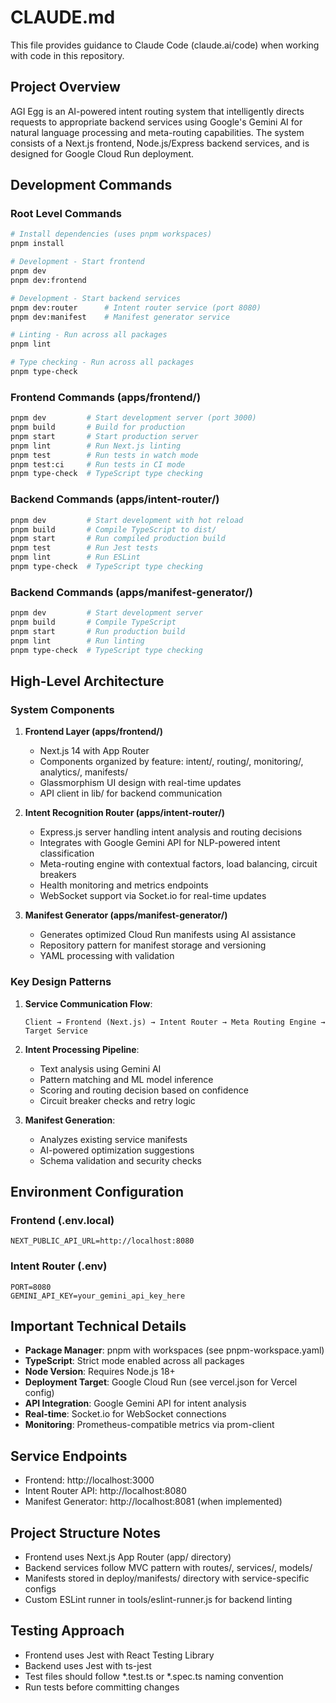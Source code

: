 # CLAUDE.md

This file provides guidance to Claude Code (claude.ai/code) when working with code in this repository.

## Project Overview

AGI Egg is an AI-powered intent routing system that intelligently directs requests to appropriate backend services using Google's Gemini AI for natural language processing and meta-routing capabilities. The system consists of a Next.js frontend, Node.js/Express backend services, and is designed for Google Cloud Run deployment.

## Development Commands

### Root Level Commands
```bash
# Install dependencies (uses pnpm workspaces)
pnpm install

# Development - Start frontend
pnpm dev
pnpm dev:frontend

# Development - Start backend services
pnpm dev:router      # Intent router service (port 8080)
pnpm dev:manifest    # Manifest generator service

# Linting - Run across all packages
pnpm lint

# Type checking - Run across all packages
pnpm type-check
```

### Frontend Commands (apps/frontend/)
```bash
pnpm dev         # Start development server (port 3000)
pnpm build       # Build for production
pnpm start       # Start production server
pnpm lint        # Run Next.js linting
pnpm test        # Run tests in watch mode
pnpm test:ci     # Run tests in CI mode
pnpm type-check  # TypeScript type checking
```

### Backend Commands (apps/intent-router/)
```bash
pnpm dev         # Start development with hot reload
pnpm build       # Compile TypeScript to dist/
pnpm start       # Run compiled production build
pnpm test        # Run Jest tests
pnpm lint        # Run ESLint
pnpm type-check  # TypeScript type checking
```

### Backend Commands (apps/manifest-generator/)
```bash
pnpm dev         # Start development server
pnpm build       # Compile TypeScript
pnpm start       # Run production build
pnpm lint        # Run linting
pnpm type-check  # TypeScript type checking
```

## High-Level Architecture

### System Components

1. **Frontend Layer (apps/frontend/)**
   - Next.js 14 with App Router
   - Components organized by feature: intent/, routing/, monitoring/, analytics/, manifests/
   - Glassmorphism UI design with real-time updates
   - API client in lib/ for backend communication

2. **Intent Recognition Router (apps/intent-router/)**
   - Express.js server handling intent analysis and routing decisions
   - Integrates with Google Gemini API for NLP-powered intent classification
   - Meta-routing engine with contextual factors, load balancing, circuit breakers
   - Health monitoring and metrics endpoints
   - WebSocket support via Socket.io for real-time updates

3. **Manifest Generator (apps/manifest-generator/)**
   - Generates optimized Cloud Run manifests using AI assistance
   - Repository pattern for manifest storage and versioning
   - YAML processing with validation

### Key Design Patterns

1. **Service Communication Flow**:
   ```
   Client → Frontend (Next.js) → Intent Router → Meta Routing Engine → Target Service
   ```

2. **Intent Processing Pipeline**:
   - Text analysis using Gemini AI
   - Pattern matching and ML model inference
   - Scoring and routing decision based on confidence
   - Circuit breaker checks and retry logic

3. **Manifest Generation**:
   - Analyzes existing service manifests
   - AI-powered optimization suggestions
   - Schema validation and security checks

## Environment Configuration

### Frontend (.env.local)
```env
NEXT_PUBLIC_API_URL=http://localhost:8080
```

### Intent Router (.env)
```env
PORT=8080
GEMINI_API_KEY=your_gemini_api_key_here
```

## Important Technical Details

- **Package Manager**: pnpm with workspaces (see pnpm-workspace.yaml)
- **TypeScript**: Strict mode enabled across all packages
- **Node Version**: Requires Node.js 18+
- **Deployment Target**: Google Cloud Run (see vercel.json for Vercel config)
- **API Integration**: Google Gemini API for intent analysis
- **Real-time**: Socket.io for WebSocket connections
- **Monitoring**: Prometheus-compatible metrics via prom-client

## Service Endpoints

- Frontend: http://localhost:3000
- Intent Router API: http://localhost:8080
- Manifest Generator: http://localhost:8081 (when implemented)

## Project Structure Notes

- Frontend uses Next.js App Router (app/ directory)
- Backend services follow MVC pattern with routes/, services/, models/
- Manifests stored in deploy/manifests/ directory with service-specific configs
- Custom ESLint runner in tools/eslint-runner.js for backend linting

## Testing Approach

- Frontend uses Jest with React Testing Library
- Backend uses Jest with ts-jest
- Test files should follow *.test.ts or *.spec.ts naming convention
- Run tests before committing changes